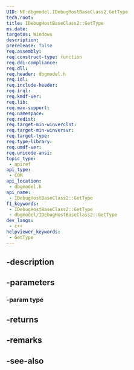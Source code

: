 ```yaml
---
UID: NF:dbgmodel.IDebugHostBaseClass2.GetType
tech.root: 
title: IDebugHostBaseClass2::GetType
ms.date: 
targetos: Windows
description: 
prerelease: false
req.assembly: 
req.construct-type: function
req.ddi-compliance: 
req.dll: 
req.header: dbgmodel.h
req.idl: 
req.include-header: 
req.irql: 
req.kmdf-ver: 
req.lib: 
req.max-support: 
req.namespace: 
req.redist: 
req.target-min-winverclnt: 
req.target-min-winversvr: 
req.target-type: 
req.type-library: 
req.umdf-ver: 
req.unicode-ansi: 
topic_type:
 - apiref
api_type:
 - COM
api_location:
 - dbgmodel.h
api_name:
 - IDebugHostBaseClass2::GetType
f1_keywords:
 - IDebugHostBaseClass2::GetType
 - dbgmodel/IDebugHostBaseClass2::GetType
dev_langs:
 - c++
helpviewer_keywords:
 - GetType
---
```


## -description

## -parameters

### -param type

## -returns

## -remarks

## -see-also

